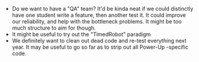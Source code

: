 * Do we want to have a "QA" team?  It'd be kinda neat if we could distinctly have one student write a feature, then another test it.  It could improve our reliability, and help with the bottleneck problems.  It might be too much structure to aim for though.
* It might be useful to try out the "TimedRobot" paradigm
* We definitely want to clean out dead code and re-test everything next year.  It may be useful to go so far as to strip out all Power-Up -specific code.
